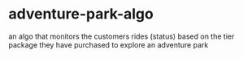 # adventure-park-algo
an algo that monitors the customers rides (status) based on the tier package they have purchased to explore an adventure park
